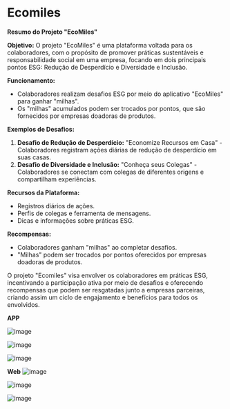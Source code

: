 # Ecomiles

**Resumo do Projeto "EcoMiles"**

**Objetivo:** O projeto "EcoMiles" é uma plataforma voltada para os colaboradores, com o propósito de promover práticas sustentáveis e responsabilidade social em uma empresa, focando em dois principais pontos ESG: Redução de Desperdício e Diversidade e Inclusão.

**Funcionamento:**

- Colaboradores realizam desafios ESG por meio do aplicativo "EcoMiles" para ganhar "milhas".
- Os "milhas" acumulados podem ser trocados por pontos, que são fornecidos por empresas doadoras de produtos.

**Exemplos de Desafios:**

1. **Desafio de Redução de Desperdício:** "Economize Recursos em Casa" - Colaboradores registram ações diárias de redução de desperdício em suas casas.
2. **Desafio de Diversidade e Inclusão:** "Conheça seus Colegas" - Colaboradores se conectam com colegas de diferentes origens e compartilham experiências.

**Recursos da Plataforma:**

- Registros diários de ações.
- Perfis de colegas e ferramenta de mensagens.
- Dicas e informações sobre práticas ESG.
  
**Recompensas:**

- Colaboradores ganham "milhas" ao completar desafios.
- "Milhas" podem ser trocados por pontos oferecidos por empresas doadoras de produtos.

O projeto "Ecomiles" visa envolver os colaboradores em práticas ESG, incentivando a participação ativa por meio de desafios e oferecendo recompensas que podem ser resgatadas junto a empresas parceiras, criando assim um ciclo de engajamento e benefícios para todos os envolvidos.

**APP**

![image](https://github.com/abigailmvlima/fiap-ecomiles-react/assets/81816418/45c5e7df-25d1-4a99-a9ca-c542ad75e0dc)

![image](https://github.com/abigailmvlima/fiap-ecomiles-react/assets/81816418/845417a8-2ad4-4a6f-80bf-b76ab2cdcd74)

![image](https://github.com/abigailmvlima/fiap-ecomiles-react/assets/81816418/951bb99a-24ae-4a18-a265-7f910ba95a8f)

**Web**
![image](https://github.com/abigailmvlima/fiap-ecomiles-react/assets/81816418/72f94c92-46e6-4814-9583-c1c51291a6f8)

![image](https://github.com/abigailmvlima/fiap-ecomiles-react/assets/81816418/3a1a5f97-ca7b-4177-a839-ddd93234db23)

![image](https://github.com/abigailmvlima/fiap-ecomiles-react/assets/81816418/08d1ae9b-a506-4484-ac16-073829f4cf7f)







